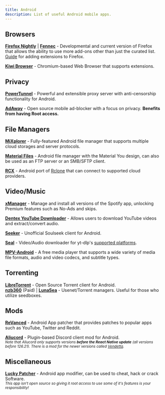 ```yaml
---
title: Android 
description: List of useful Android mobile apps.
---
```

## Browsers
[**Firefox Nightly**](https://play.google.com/store/apps/details?id=org.mozilla.fenix) | [**Fennec**](https://f-droid.org/en/packages/org.mozilla.fennec_fdroid) - Developmental and current version of Firefox that allows the ability to use more add-ons other than just the curated list.  
[Guide](https://blog.mozilla.org/addons/2020/09/29/expanded-extension-support-in-firefox-for-android-nightly/) for adding extensions to Firefox.

[**Kiwi Browser**](https://kiwibrowser.com/) - Chromium-based Web Browser that supports extensions.

## Privacy
[**PowerTunnel**](https://github.com/krlvm/PowerTunnel-Android) - Powerful and extensible proxy server with anti-censorship functionality for Android.

[**AdAway**](https://adaway.org/) - Open source mobile ad-blocker with a focus on privacy.
**Benefits from having Root access.**  

## File Managers
[**MiXplorer**](https://mixplorer.com/) - Fully-featured Android file manager that supports multiple cloud storages and server protocols.

[**Material Files**](https://github.com/zhanghai/MaterialFiles) - Android file manager with the Material You design, can also be used as an FTP server or an SMB/SFTP client.  

[**RCX**](https://x0b.github.io/docs/) - Android port of [Rclone](https://rclone.org/) that can connect to supported cloud providers.

## Video/Music
[**xManager**](https://xmanagerapp.com/) - Manage and install all versions of the Spotify app, unlocking Premium features such as No-Ads and skips.

[**Dentex YouTube Downloader**](https://dentex.github.io/) - Allows users to download YouTube videos and extract/convert audio.

[**Seeker**](https://github.com/jackBonadies/SeekerAndroid) - Unofficial Soulseek client for Android.

[**Seal**](https://github.com/JunkFood02/Seal) - Video/Audio downloader for yt-dlp's [supported platforms](https://github.com/yt-dlp/yt-dlp/blob/master/supportedsites.md).

[**MPV-Android**](https://github.com/mpv-android/mpv-android) - A free media player that supports a wide variety of media file formats, audio and video codecs, and subtitle types.

## Torrenting
[**LibreTorrent**](https://github.com/proninyaroslav/libretorrent) - Open Source Torrent client for Android.  
[**nzb360**](https://www.nzb360.com/) (Paid) | [**LunaSea**](https://www.lunasea.app/) - Usenet/Torrent managers. Useful for those who utilize seedboxes.

## Mods
[**ReVanced**](https://github.com/revanced/revanced-manager) - Android App patcher that provides patches to popular apps such as YouTube, Twitter and Reddit.

[**Aliucord**](https://github.com/Aliucord/Aliucord) - Plugin-based Discord client mod for Android.  
*<small>Note that Aliucord only supports versions **before the React Native update** (all versions before 126.21). There is a mod for the newer versions called [Vendetta](https://github.com/vendetta-mod).</small>*

## Miscellaneous
[**Lucky Patcher**](https://www.luckypatchers.com/) - Android app modifier, can be used to cheat, hack or crack Software.  
*<small>This app isn't open source so giving it root access to use some of it's features is your responsibility!</small>*
